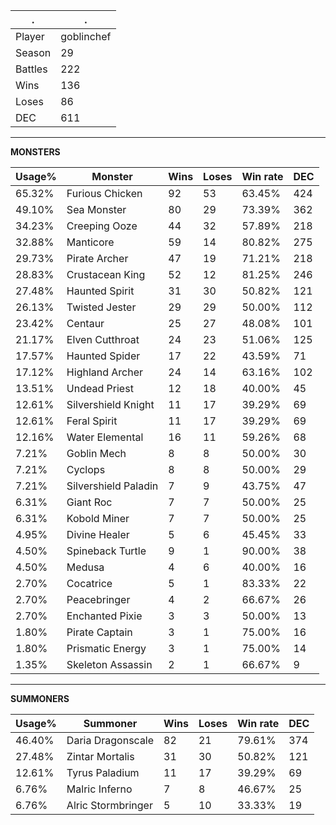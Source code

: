 .|.
|-|-
Player|goblinchef
Season|29
Battles|222
Wins|136
Loses|86
DEC|611

---
**MONSTERS**

Usage%|Monster|Wins|Loses|Win rate|DEC|
-|-|-|-|-|-|
65.32%|Furious Chicken|92|53|63.45%|424|
49.10%|Sea Monster|80|29|73.39%|362|
34.23%|Creeping Ooze|44|32|57.89%|218|
32.88%|Manticore|59|14|80.82%|275|
29.73%|Pirate Archer|47|19|71.21%|218|
28.83%|Crustacean King|52|12|81.25%|246|
27.48%|Haunted Spirit|31|30|50.82%|121|
26.13%|Twisted Jester|29|29|50.00%|112|
23.42%|Centaur|25|27|48.08%|101|
21.17%|Elven Cutthroat|24|23|51.06%|125|
17.57%|Haunted Spider|17|22|43.59%|71|
17.12%|Highland Archer|24|14|63.16%|102|
13.51%|Undead Priest|12|18|40.00%|45|
12.61%|Silvershield Knight|11|17|39.29%|69|
12.61%|Feral Spirit|11|17|39.29%|69|
12.16%|Water Elemental|16|11|59.26%|68|
7.21%|Goblin Mech|8|8|50.00%|30|
7.21%|Cyclops|8|8|50.00%|29|
7.21%|Silvershield Paladin|7|9|43.75%|47|
6.31%|Giant Roc|7|7|50.00%|25|
6.31%|Kobold Miner|7|7|50.00%|25|
4.95%|Divine Healer|5|6|45.45%|33|
4.50%|Spineback Turtle|9|1|90.00%|38|
4.50%|Medusa|4|6|40.00%|16|
2.70%|Cocatrice|5|1|83.33%|22|
2.70%|Peacebringer|4|2|66.67%|26|
2.70%|Enchanted Pixie|3|3|50.00%|13|
1.80%|Pirate Captain|3|1|75.00%|16|
1.80%|Prismatic Energy|3|1|75.00%|14|
1.35%|Skeleton Assassin|2|1|66.67%|9|

---
**SUMMONERS**

Usage%|Summoner|Wins|Loses|Win rate|DEC|
-|-|-|-|-|-|
46.40%|Daria Dragonscale|82|21|79.61%|374|
27.48%|Zintar Mortalis|31|30|50.82%|121|
12.61%|Tyrus Paladium|11|17|39.29%|69|
6.76%|Malric Inferno|7|8|46.67%|25|
6.76%|Alric Stormbringer|5|10|33.33%|19|
